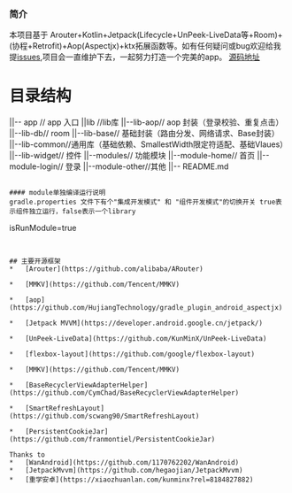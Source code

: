 

### 简介
本项目基于 Arouter+Kotlin+Jetpack(Lifecycle+UnPeek-LiveData等+Room)+(协程+Retrofit)+Aop(Aspectjx)+ktx拓展函数等。如有任何疑问或bug欢迎给我提[issues]((https://github.com/1170762202/WanAndroid/issues)),项目会一直维护下去，一起努力打造一个完美的app。
[源码地址](https://github.com/gh2571527745/general)

# 目录结构
||-- app // app 入口
    ||lib //lib库
      ||--lib-aop// aop 封装（登录校验、重复点击）
      ||--lib-db// room
      ||--lib-base// 基础封装（路由分发、网络请求、Base封装）
      ||--lib-common//通用库（基础依赖、SmallestWidth限定符适配、基础Vlaues）
      ||--lib-widget// 控件
  ||--modules// 功能模块
    ||--module-home// 首页
    ||--module-login// 登录
    ||--module-other//其他
||-- README.md
 ```

 #### module单独编译运行说明
 gradle.properties 文件下有个"集成开发模式" 和 "组件开发模式"的切换开关 true表示组件独立运行，false表示一个library
 ````
 isRunModule=true
 ````


 ## 主要开源框架
*   [Arouter](https://github.com/alibaba/ARouter)

*   [MMKV](https://github.com/Tencent/MMKV)

*   [aop](https://github.com/HujiangTechnology/gradle_plugin_android_aspectjx)

*   [Jetpack MVVM](https://developer.android.google.cn/jetpack/)

*   [UnPeek-LiveData](https://github.com/KunMinX/UnPeek-LiveData)

*   [flexbox-layout](https://github.com/google/flexbox-layout)

*   [MMKV](https://github.com/Tencent/MMKV)

*   [BaseRecyclerViewAdapterHelper](https://github.com/CymChad/BaseRecyclerViewAdapterHelper)

*   [SmartRefreshLayout](https://github.com/scwang90/SmartRefreshLayout)

*   [PersistentCookieJar](https://github.com/franmontiel/PersistentCookieJar)

Thanks to
*   [WanAndroid](https://github.com/1170762202/WanAndroid)
*   [JetpackMvvm](https://github.com/hegaojian/JetpackMvvm)
*   [重学安卓](https://xiaozhuanlan.com/kunminx?rel=8184827882)